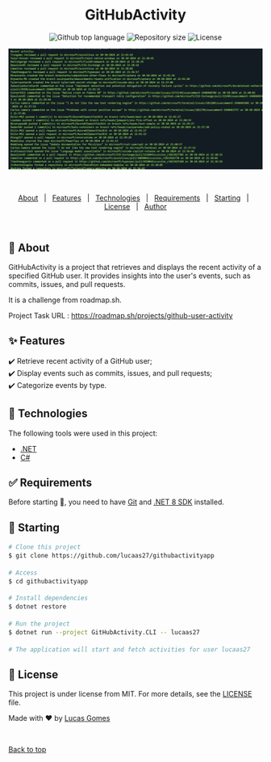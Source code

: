 <h1 align="center">GitHubActivity</h1>

<p align="center">
  <img alt="Github top language" src="https://img.shields.io/github/languages/top/lucaas27/githubactivityapp?color=56BEB8">

  <img alt="Repository size" src="https://img.shields.io/github/repo-size/lucaas27/githubactivityapp?color=56BEB8">

  <img alt="License" src="https://img.shields.io/github/license/lucaas27/githubactivityapp?color=56BEB8">
</p>

<div align="center" id="top">
  <img src="./preview.png" alt="GitHubActivity" />

&#xa0;

</div>

<!-- Status -->

<!-- <h4 align="center">
	🚧  GitHubActivity 🚀 Under construction...  🚧
</h4>

<hr> -->

<p align="center">
  <a href="#dart-about">About</a> &#xa0; | &#xa0;
  <a href="#sparkles-features">Features</a> &#xa0; | &#xa0;
  <a href="#rocket-technologies">Technologies</a> &#xa0; | &#xa0;
  <a href="#white_check_mark-requirements">Requirements</a> &#xa0; | &#xa0;
  <a href="#checkered_flag-starting">Starting</a> &#xa0; | &#xa0;
  <a href="#memo-license">License</a> &#xa0; | &#xa0;
  <a href="https://github.com/lucaas27" target="_blank">Author</a>
</p>

<br>

## :dart: About

GitHubActivity is a project that retrieves and displays the recent activity of a specified GitHub user. It provides insights into the user's events, such as commits, issues, and pull requests.

It is a challenge from roadmap.sh.

Project Task URL : https://roadmap.sh/projects/github-user-activity

## :sparkles: Features

:heavy_check_mark: Retrieve recent activity of a GitHub user;\
:heavy_check_mark: Display events such as commits, issues, and pull requests;\
:heavy_check_mark: Categorize events by type.

## :rocket: Technologies

The following tools were used in this project:

- [.NET](https://dotnet.microsoft.com/)
- [C#](https://docs.microsoft.com/en-us/dotnet/csharp/)

## :white_check_mark: Requirements

Before starting :checkered_flag:, you need to have [Git](https://git-scm.com) and [.NET 8 SDK](https://dotnet.microsoft.com/download) installed.

## :checkered_flag: Starting

```bash
# Clone this project
$ git clone https://github.com/lucaas27/githubactivityapp

# Access
$ cd githubactivityapp

# Install dependencies
$ dotnet restore

# Run the project
$ dotnet run --project GitHubActivity.CLI -- lucaas27

# The application will start and fetch activities for user lucaas27
```

## :memo: License

This project is under license from MIT. For more details, see the [LICENSE](LICENSE.md) file.

Made with :heart: by <a href="https://github.com/lucaas27" target="_blank">Lucas Gomes</a>

&#xa0;

<a href="#top">Back to top</a>
